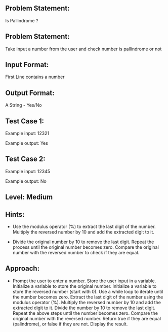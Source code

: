 ## Problem Statement:
Is Pallindrome ?

## Problem Statement:
Take input a number from the user and check 
number is pallindrome or not 


## Input Format:
First Line contains a number

## Output Format:
A String - Yes/No

## Test Case 1:
Example input:
12321

Example output:
Yes

## Test Case 2:
Example input:
12345

Example output:
No

## Level: Medium

## Hints:
- Use the modulus operator (%) to extract the 
last digit of the number.
Multiply the reversed number by 10 and add 
the extracted digit to it.

- Divide the original number by 10 to remove the last digit.
Repeat the process until the original number becomes zero.
Compare the original number with the reversed number to check if they are equal.

## Approach:
- Prompt the user to enter a number.
Store the user input in a variable.
Initialize a variable to store the original number.
Initialize a variable to store the reversed number (start with 0).
Use a while loop to iterate until the number becomes zero.
Extract the last digit of the number using the modulus operator (%).
Multiply the reversed number by 10 and add the extracted digit to it.
Divide the number by 10 to remove the last digit.
Repeat the above steps until the number becomes zero.
Compare the original number with the reversed number.
Return true if they are equal (palindrome), or false if they are not.
Display the result.
